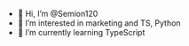 - 👋 Hi, I’m @Semion120
- 👀 I’m interested in marketing and TS, Python
- 🌱 I’m currently learning TypeScript

